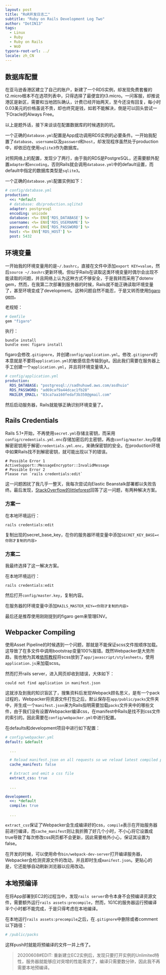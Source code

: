 ```yaml
---
layout: post
title: "RoR开发日志二"
subtitle: "Ruby on Rails Development Log Two"
author: "DotIN13"
tags:
  - Linux
  - Ruby
  - Ruby on Rails
  - WoD
typora-root-url: ../
locale: zh_CN
---
```


## 数据库配置

在亚马逊香港区建立了自己的账户，新建了一个RDS实例，却发现免费套餐的t2.micro根本不在选项列表中，只得选择了最便宜的t3.micro。一问客服，却推说港区是新区，需要和当地团队确认，计费已经开始两天，至今还没有回复，每小时0.03美元的价格虽说不贵，却也终究是钱，如若不能解决，倒是可以回头尝试一下Oracle的Always Free。

以上是题外话，接下来谈谈在配置数据库的时候遇到的坑。

一个正确的`database.yml`配置是App成功调用RDS实例的必要条件。一开始我配置了`database`、`username`以及`password`和`host`，却发现程序虽然处于production中，却依旧在使用`sqlite3`作为数据库。

对照网络上的配置，发现少了两行，由于我的RDS是PostgreSQL，还需要额外配置`adapter`和`encoding`，否则Rails就会调用`database.yml`中的default设置，而default中指定的数据库类型是`sqlite3`。

一个正确的`database.yml`配置实例如下：

```yaml
# config/database.yml
production:
  <<: *default
  # database: db/production.sqlite3
  adapter: postgresql
  encoding: unicode
  database: <%= ENV['RDS_DATABASE'] %>
  username: <%= ENV['RDS_USERNAME'] %>
  password: <%= ENV['RDS_PASSWORD'] %>
  host: <%= ENV['RDS_HOST'] %>
  post: 5432
```

## 环境变量

一开始我的环境变量用的是`~/.bashrc`，直接在文件中添加`export KEY=value`，然后`source ~/.bashrc`更新环境。但似乎Rails在读取这类环境变量时偶尔会出现不能读取的问题，并且网络上认为这种方式不够安全，于是我转而采用了dotenv gem，然而，在我第二次部署到服务器的时候，Rails就不能正确读取环境变量了，甚至环境变成了development。这种问题自然不能忍，于是又转而使用[figaro gem](https://github.com/laserlemon/figaro)。

老规矩：

```ruby
# Gemfile
gem "figaro"
```

执行：

```shell
bundle install
bundle exec figaro install
```

figaro会修改`.gitignore`，并创建`config/application.yml`。修改`.gitignore`的本意就是不要将`application.yml`的敏感信息传输到git。因此我们需要在服务器上手工创建一个`application.yml`，并且将环境变量填入。

```yaml
# config/application.yml
production:
  RDS_DATABASE: "postgresql://sadhuhuwd.aws.com/asdhuio"
  RDS_PASSWORD: "ad69caf9a44dcac1fb28"
  MAILER_EMAIL: "83ca7aa160fedaf3b350@gmail.com"
```

然后启动服务器，Rails就能够正确识别环境变量了。

## Rails Credentials

Rails 5.1+开始，不再使用`secret.yml`存储主密钥，而采用`config/credentials.yml.enc`存储加密后的主密钥，再由`config/master.key`存储解密密钥用于解密`credentials.yml.enc`，来确保密钥的安全。在production环境中如果Rails找不到解密密钥，就可能出现以下的错误。

```shell
# Possible Error 1
ActiveSupport::MessageEncryptor::InvalidMessage
# Possible Error 2
Please run `rails credentials:edit`
```

这一问题困扰了我几乎一整天，我每次尝试向Elastic Beanstalk部署都以失败告终。最后发现，[StackOverflow的littleforest](https://stackoverflow.com/questions/60466861/how-to-generate-a-missing-secret-key-base-on-aws)回答了这一问题，有两种解决方案。

### 方案一

在本地环境运行：

```shell
rails credentials:edit
```

复制出现的secret_base_key，在你的服务器环境变量中添加`SECRET_KEY_BASE=<你刚才复制的内容>`

### 方案二

我最终选择了这一解决方案。

在本地环境运行：

```shell
rails credentials:edit
```

然后打开`config/master.key`，复制内容。

在服务器的环境变量中添加`RAILS_MASTER_KEY=<你刚才复制的内容>`

最后还是推荐使用刚刚提到的figaro gem来管理ENV。

## Webpacker Compiling

使用Asset Pipeline的时候遇到一个问题，那就是不能保证scss文件按顺序加载。这导致了在多文件中调用bootstrap变量100%报错。既然Webpacker是大势所趋，我也勉为其难[依照教程](https://www.vic-l.com/setup-bootstrap-in-rails-6-with-webpacker-for-development-and-production/)将scss放到了`app/javascript/stylesheets`，使用`application.js`来加载scss。

然而打开rails server，进入网页却收到错误，大体如下：

```plaintext
could not find application in manifest.json
```

这就涉及到我的知识盲区了，搜集资料后发现Webpack顾名思义，是有一个pack过程的，Webpacker将资源文件打包之后，默认保存在`app/public/packs`文件夹中，并生成一个`manifest.json`来为Rails指明需要加载`packs`文件夹中的哪些文件，由于我们没有设置Webpacker编译css，在manifest中Rails是找不到css文件的索引的。因此需要在`config/webpacker.yml`中进行配置。

在defaults和development项目中进行如下配置：

```yaml
# config/webpacker.yml
default: &default

  ...
  
  # Reload manifest.json on all requests so we reload latest compiled packs
  cache_manifest: false

  # Extract and emit a css file
  extract_css: true
  
  ...
  
development:
  <<: *default
  compile: true
  
  ...
```

`extract_css`保证了Webpacker会生成编译好的css，`compile`表示在开始服务器前进行编译，而`cache_manifest`则让我折腾了好几个小时，不小心将它设置成true导致了每次修改css网页都不会更新，因此需要格外小心，保证其设置为false。

在开发的时候，可以使用命令`bin/webpack-dev-server`打开编译服务器，Webpacker会检测资源文件的改动，并且即时生成`manifest.json`。更贴心的是，它还能够自动刷新浏览器以应用改动。

## 本地预编译

在将App部署到EC2的过程当中，发现`rails server`命令本身不会预编译资源文件，需要额外运行`rails assets:precompile`，然而，1G1C的服务器运行预编译半个小时都不能完成，于是只得考虑在本地编译。

在本地运行`rails assets:precompile`之后，在`.gitignore`中删除或者comment以下路径：

```yaml
# /public/packs
```

这样push时就能将预编译的文件一并上传了。

> 20200608#EDIT: 重新建立EC2实例后，发现只要打开实例的Unlimited特性，服务器就能够应对突增的性能需求了，编译只需要数分钟，因此我不再需要本地预编译。